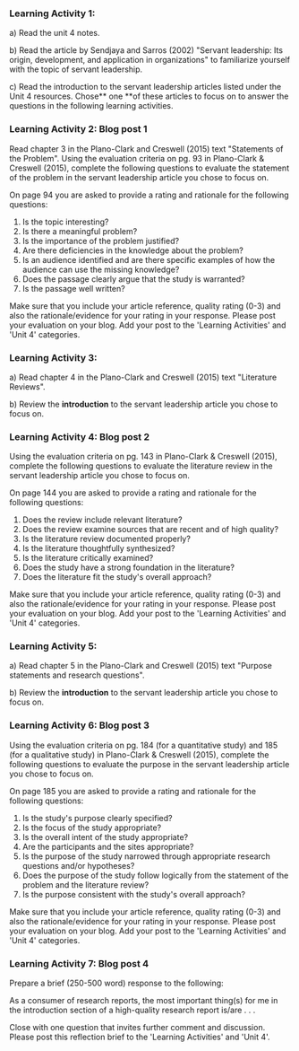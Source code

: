 ### Learning Activity 1:

a\) Read the unit 4 notes.

b\) Read the article by Sendjaya and Sarros \(2002\) "Servant leadership: Its origin, development, and application in organizations" to familiarize yourself with the topic of servant leadership.

c\) Read the introduction to the servant leadership articles listed under the Unit 4 resources. Chose** one **of these articles to focus on to answer the questions in the following learning activities.

### Learning Activity 2: Blog post 1

Read chapter 3 in the Plano-Clark and Creswell \(2015\) text "Statements of the Problem". Using the evaluation criteria on pg. 93 in Plano-Clark & Creswell \(2015\), complete the following questions to evaluate the statement of the problem in the servant leadership article you chose to focus on.

On page 94 you are asked to provide a rating and rationale for the following questions:

1. Is the topic interesting?
2. Is there a meaningful problem?
3. Is the importance of the problem justified?
4. Are there deficiencies in the knowledge about the problem?
5. Is an audience identified and are there specific examples of how the audience can use the missing knowledge?
6. Does the passage clearly argue that the study is warranted?
7. Is the passage well written?

Make sure that you include your article reference, quality rating \(0-3\) and also the rationale/evidence for your rating in your response.  Please post your evaluation on your blog.  Add your post to the 'Learning Activities' and 'Unit 4' categories.

### Learning Activity 3:

a\) Read chapter 4 in the Plano-Clark and Creswell \(2015\) text "Literature Reviews".

b\) Review the **introduction** to the servant leadership article you chose to focus on.

### Learning Activity 4: Blog post 2

Using the evaluation criteria on pg. 143 in Plano-Clark & Creswell \(2015\), complete the following questions to evaluate the literature review in the servant leadership article you chose to focus on.

On page 144 you are asked to provide a rating and rationale for the following questions:

1. Does the review include relevant literature?
2. Does the review examine sources that are recent and of high quality?
3. Is the literature review documented properly?
4. Is the literature thoughtfully synthesized?
5. Is the literature critically examined?
6. Does the study have a strong foundation in the literature?
7. Does the literature fit the study's overall approach?

Make sure that you include your article reference, quality rating \(0-3\) and also the rationale/evidence for your rating in your response.  Please post your evaluation on your blog.  Add your post to the 'Learning Activities' and 'Unit 4' categories.

### Learning Activity 5:

a\) Read chapter 5 in the Plano-Clark and Creswell \(2015\) text "Purpose statements and research questions".

b\) Review the **introduction** to the servant leadership article you chose to focus on.

### Learning Activity 6: Blog post 3

Using the evaluation criteria on pg. 184 \(for a quantitative study\) and 185 \(for a qualitative study\) in Plano-Clark & Creswell \(2015\), complete the following questions to evaluate the purpose in the servant leadership article you chose to focus on.

On page 185 you are asked to provide a rating and rationale for the following questions:

1. Is the study's purpose clearly specified?
2. Is the focus of the study appropriate?
3. Is the overall intent of the study appropriate?
4. Are the participants and the sites appropriate?
5. Is the purpose of the study narrowed through appropriate research questions and/or hypotheses?
6. Does the purpose of the study follow logically from the statement of the problem and the literature review?
7. Is the purpose consistent with the study's overall approach?

Make sure that you include your article reference, quality rating \(0-3\) and also the rationale/evidence for your rating in your response.  Please post your evaluation on your blog.  Add your post to the 'Learning Activities' and 'Unit 4' categories.

### Learning Activity 7: Blog post 4

Prepare a brief \(250-500 word\) response to the following:

As a consumer of research reports, the most important thing\(s\) for me in the introduction section of a high-quality research report is/are . . .

Close with one question that invites further comment and discussion. Please post this reflection brief to the 'Learning Activities' and 'Unit 4'.



